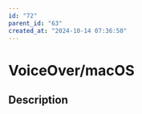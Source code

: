 ```yaml
---
id: "72"
parent_id: "63"
created_at: "2024-10-14 07:36:50"
---
```


# VoiceOver/macOS

## Description

